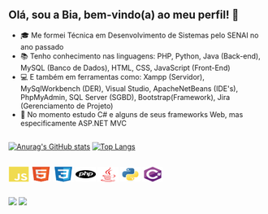 ## Olá, sou a Bia, bem-vindo(a) ao meu perfil! 👋


- 🎓 Me formei Técnica em Desenvolvimento de Sistemas pelo SENAI no ano passado
- 📚 Tenho conhecimento nas linguagens: PHP, Python, Java (Back-end), MySQL (Banco de Dados), HTML, CSS, JavaScript (Front-End)
- 💻 E também em ferramentas como: Xampp (Servidor), MySqlWorkbench (DER), Visual Studio, ApacheNetBeans (IDE's), PhpMyAdmin, SQL Server (SGBD), Bootstrap(Framework), Jira (Gerenciamento de Projeto)
- 🌱 No momento estudo C# e alguns de seus frameworks Web, mas especificamente ASP.NET MVC
<!-- - 📫 Você pode me encontrar e/ou contatar em: https://www.linkedin.com/in/beatriz-riscarolli-gamba-04570719a/
 
Espero que goste ;) -->
##

[![Anurag's GitHub stats](https://github-readme-stats.vercel.app/api?username=BiaRG-10&count_private=true&show_icons=true&theme=dracula)](https://github.com/anuraghazra/github-readme-stats) 
[![Top Langs](https://github-readme-stats.vercel.app/api/top-langs/?username=BiaRG-10&layout=compact&theme=dracula)](https://github.com/anuraghazra/github-readme-stats)

<div style="display: inline_block"><br>
  <img align="center" alt="Bia-Js" height="30" width="40" src="https://raw.githubusercontent.com/devicons/devicon/master/icons/javascript/javascript-plain.svg">
  <img align="center" alt="Bia-HTML" height="30" width="40" src="https://raw.githubusercontent.com/devicons/devicon/master/icons/html5/html5-original.svg">
  <img align="center" alt="Bia-CSS" height="30" width="40" src="https://raw.githubusercontent.com/devicons/devicon/master/icons/css3/css3-original.svg">
    <img align="center" alt="Bia-PHP" height="30" width="40" src="https://raw.githubusercontent.com/devicons/devicon/master/icons/php/php-plain.svg">
      <img align="center" alt="Bia-Java" height="30" width="40" src="https://raw.githubusercontent.com/devicons/devicon/master/icons/java/java-plain.svg">
  <img align="center" alt="Bia-Python" height="30" width="40" src="https://raw.githubusercontent.com/devicons/devicon/master/icons/python/python-original.svg">
  <img align="center" alt="Bia-Csharp" height="30" width="40" src="https://raw.githubusercontent.com/devicons/devicon/master/icons/csharp/csharp-original.svg">
</div>

##

<div> 
  <a href = "mailto:beatrizriscarolli10@gmail.com"><img src="https://img.shields.io/badge/-Gmail-%23333?style=for-the-badge&logo=gmail&logoColor=white&color=red" target="_blank"></a>
  <a href="https://www.linkedin.com/in/beatriz-riscarolli-gamba-04570719a" target="_blank"><img src="https://img.shields.io/badge/-LinkedIn-%230077B5?style=for-the-badge&logo=linkedin&logoColor=white" target="_blank"></a>   
</div>

<!-- ![snake gif](https://github.com/BiaRG-10/BiaRG-10/blob/output/github-contribution-grid-snake.svg) -->
